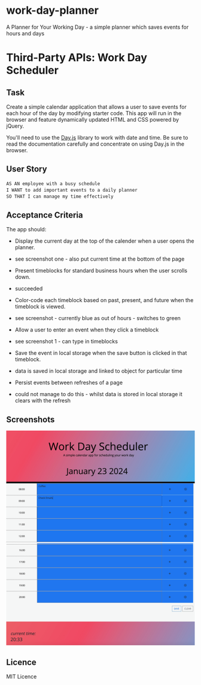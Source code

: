 # work-day-planner
A Planner for Your Working Day - a simple planner which saves events for hours and days
# Third-Party APIs: Work Day Scheduler

## Task

Create a simple calendar application that allows a user to save events for each hour of the day by modifying starter code. This app will run in the browser and feature dynamically updated HTML and CSS powered by jQuery.

You'll need to use the [Day.js](https://day.js.org/docs/en/display/format) library to work with date and time. Be sure to read the documentation carefully and concentrate on using Day.js in the browser.

## User Story

```md
AS AN employee with a busy schedule
I WANT to add important events to a daily planner
SO THAT I can manage my time effectively
```

## Acceptance Criteria

The app should:

* Display the current day at the top of the calender when a user opens the planner.
- see screenshot one - also put current time at the bottom of the page
* Present timeblocks for standard business hours when the user scrolls down.
- succeeded
* Color-code each timeblock based on past, present, and future when the timeblock is viewed.
- see screenshot - currently blue as out of hours - switches to green 
* Allow a user to enter an event when they click a timeblock
- see screenshot 1 - can type in timeblocks
* Save the event in local storage when the save button is clicked in that timeblock.
- data is saved in local storage and linked to object for particular time
* Persist events between refreshes of a page
- could not manage to do this - whilst data is stored in local storage it clears with the refresh

## Screenshots
![Alt Top of the Page](./assets/screenshot1.png)
![Alt Bottom of the page](./assets/screenshot2.png)

## Licence

MIT Licence